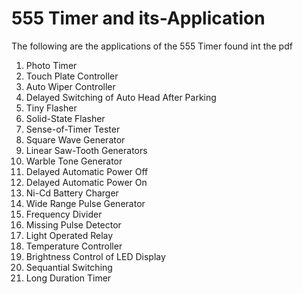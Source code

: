 # 555 Timer and its-Application
The following are the applications of the 555 Timer found int the pdf
1. Photo Timer
2. Touch Plate Controller
3. Auto Wiper Controller
4. Delayed Switching of Auto Head After Parking
5. Tiny Flasher
6. Solid-State Flasher
7. Sense-of-Timer Tester
8. Square Wave Generator
9. Linear Saw-Tooth Generators
10. Warble Tone Generator
11. Delayed Automatic Power Off
12. Delayed Automatic Power On
13. Ni-Cd Battery Charger
14. Wide Range Pulse Generator
15. Frequency Divider
16. Missing Pulse Detector
17. Light Operated Relay
18. Temperature Controller
19. Brightness Control of LED Display
20. Sequantial Switching
21. Long Duration Timer
